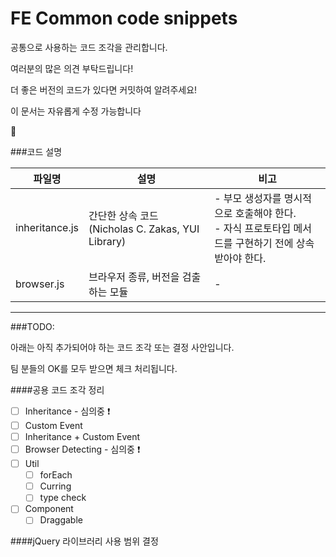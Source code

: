 FE Common code snippets
====

공통으로 사용하는 코드 조각을 관리합니다.

여러분의 많은 의견 부탁드립니다!

더 좋은 버전의 코드가 있다면 커밋하여 알려주세요!

이 문서는 자유롭게 수정 가능합니다

:clap:

###코드 설명

|파일명|설명|비고|
|----|-----------|------|
|inheritance.js|간단한 상속 코드 (Nicholas C. Zakas, YUI Library)|- 부모 생성자를 명시적으로 호출해야 한다.<br />- 자식 프로토타입 메서드를 구현하기 전에 상속받아야 한다.|
|browser.js|브라우저 종류, 버전을 검출하는 모듈|-|

----

###TODO:

아래는 아직 추가되어야 하는 코드 조각 또는 결정 사안입니다.

팀 분들의 OK를 모두 받으면 체크 처리됩니다.

####공용 코드 조각 정리

- [ ] Inheritance - 심의중 :exclamation:
- [ ] Custom Event
- [ ] Inheritance + Custom Event
- [ ] Browser Detecting - 심의중 :exclamation:
- [ ] Util
    - [ ] forEach
    - [ ] Curring
    - [ ] type check
- [ ] Component
    - [ ] Draggable

####jQuery 라이브러리 사용 범위 결정

